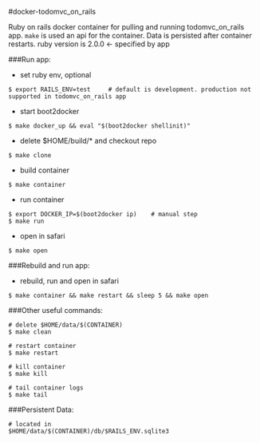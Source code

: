 #docker-todomvc_on_rails

Ruby on rails docker container for pulling and running todomvc_on_rails app. `make` is used an api for the container. Data is persisted after container restarts. ruby version is 2.0.0 <- specified by app

###Run app:

- set ruby env, optional

```
$ export RAILS_ENV=test		# default is development. production not supported in todomvc_on_rails app
```

- start boot2docker

```
$ make docker_up && eval "$(boot2docker shellinit)"
```

- delete $HOME/build/* and checkout repo

```
$ make clone
```

- build container

```
$ make container
```

- run container

```
$ export DOCKER_IP=$(boot2docker ip)	# manual step
$ make run
```

- open in safari

```
$ make open
```

###Rebuild and run app:

- rebuild, run and open in safari

```
$ make container && make restart && sleep 5 && make open
```


###Other useful commands:

```
# delete $HOME/data/$(CONTAINER)
$ make clean
	
# restart container
$ make restart
	
# kill container
$ make kill
	
# tail container logs
$ make tail
```

###Persistent Data:

```
# located in 
$HOME/data/$(CONTAINER)/db/$RAILS_ENV.sqlite3
```
